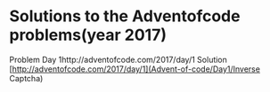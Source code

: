 # Solutions to the Adventofcode problems(year 2017)
Problem Day 1http://adventofcode.com/2017/day/1 Solution [http://adventofcode.com/2017/day/1](Advent-of-code/Day1/Inverse Captcha)

